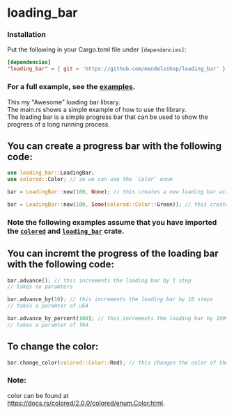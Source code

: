 # loading_bar

### Installation

Put the following in your Cargo.toml file under `[dependencies]`: 

```toml
[dependencies]
"loading_bar" = { git = 'https://github.com/mendelsshop/loading_bar' }
```

### For a full example, see the [examples](https://github.com/mendelsshop/load_test).

This my "Awesome" loading bar library.
<br>
The main.rs shows a simple example of how to use the library.
<br>
The loading bar is a simple progress bar that can be used to show the progress of a long running process.
<br>

## You can create a progress bar with the following code:
```rust
use loading_bar::LoadingBar;
use colored::Color; // so we can use the `Color` enum

bar = LoadingBar::new(100, None); // this creates a new loading bar with 100 steps and the default color

bar = LoadingBar::new(100, Some(colored::Color::Green)); // this creates a new loading bar with 100 steps and the green color
``` 
### Note the following examples assume that you have imported the [`colored`](https://crates.io/crates/colored) and [`loading_bar`](https://github.com/mendelsshop/loading_bar) crate.
## You can incremt the progress of the loading bar with the following code:

```rust
bar.advance(); // this increments the loading bar by 1 step
// takes no paramters

bar.advance_by(10); // this increments the loading bar by 10 steps
// takes a paramter of u64

bar.advance_by_percent(100); // this increments the loading bar by 100%
// takes a paramter of f64
```

## To change the color:

```rust
bar.change_color(colored::Color::Red); // this changes the color of the loading bar to red
```

### Note:
color can be found at https://docs.rs/colored/2.0.0/colored/enum.Color.html.
